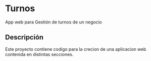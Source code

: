 # Turnos
App web para Gestión de turnos de un negocio

## Descripción

Este proyecto contiene codigo para la crecion de una aplicacion web contenida en distintas secciones.
